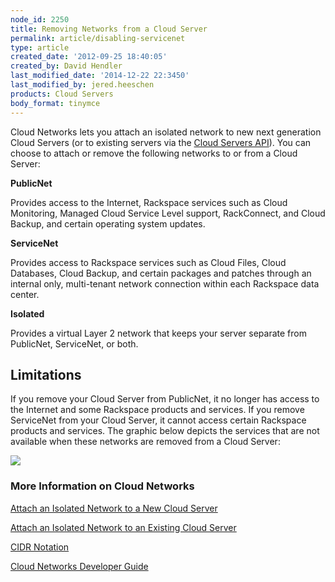 ```yaml
---
node_id: 2250
title: Removing Networks from a Cloud Server
permalink: article/disabling-servicenet
type: article
created_date: '2012-09-25 18:40:05'
created_by: David Hendler
last_modified_date: '2014-12-22 22:3450'
last_modified_by: jered.heeschen
products: Cloud Servers
body_format: tinymce
---
```


Cloud Networks lets you attach an isolated network to new next
generation Cloud Servers (or to existing servers via the [Cloud Servers
API](http://docs.rackspace.com/servers/api/v2/cs-devguide/content/section_virt_ext.html)). You
can choose to attach or remove the following networks to or from a Cloud
Server:

**PublicNet**

Provides access to the Internet, Rackspace services such as Cloud
Monitoring, Managed Cloud Service Level support, RackConnect, and Cloud
Backup, and certain operating system updates.

**ServiceNet**

Provides access to Rackspace services such as Cloud Files, Cloud
Databases, Cloud Backup, and certain packages and patches through an
internal only, multi-tenant network connection within each Rackspace
data center.

**Isolated**

Provides a virtual Layer 2 network that keeps your server separate from
PublicNet, ServiceNet, or both.

**Limitations**
---------------

If you remove your Cloud Server from PublicNet, it no longer has access
to the Internet and some Rackspace products and services. If you remove
ServiceNet from your Cloud Server, it cannot access certain Rackspace
products and services. The graphic below depicts the services that are
not available when these networks are removed from a Cloud Server:

![](/knowledge_center/sites/default/files/field/image/Cloud-Networks-graphic-v2.png)

### More Information on Cloud Networks

[Attach an Isolated Network to a New Cloud
Server](http://www.rackspace.com/knowledge_center/article/create-an-isolated-cloud-network "Attach an Isolated Network to a New Cloud Server")

[Attach an Isolated Network to an Existing Cloud
Server](http://www.rackspace.com/knowledge_center/article/attach-an-existing-cloud-server-to-a-cloud-network "Attach an Isolated Network to an Existing Cloud Server")

[CIDR
Notation](http://www.rackspace.com/knowledge_center/article/using-cidr-notation "CIDR Notation")

[Cloud Networks Developer
Guide](http://docs.rackspace.com/servers/api/v2/cn-devguide/content/ch_overview.html "Cloud Networks Developer Guide")

 

